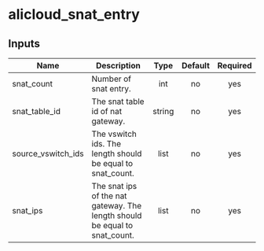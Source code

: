 # alicloud_snat_entry

## Inputs

| Name | Description | Type | Default | Required |
|------|-------------|:----:|:-----:|:-----:|
|snat_count               | Number of snat entry.    |  int     |     no      | yes |
|snat_table_id               | The snat table id of nat gateway.    |  string     |     no      | yes |  
|source_vswitch_ids       | The vswitch ids. The length should be equal to snat_count.  |   list  |    no    |    yes       | 
|snat_ips       | The snat ips of the nat gateway. The length should be equal to snat_count.  |   list  |    no    |    yes       |